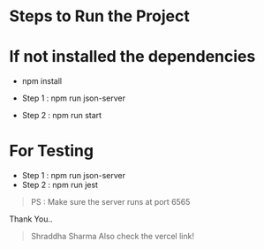 # Steps to Run the Project

# If not installed the dependencies
 - npm install

- Step 1 : npm run json-server
- Step 2 : npm run start

# For Testing

- Step 1 : npm run json-server
- Step 2 : npm run jest

> PS : Make sure the server runs at port 6565

Thank You..

> Shraddha Sharma
Also check the vercel link!
